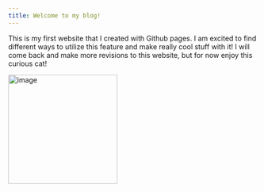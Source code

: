 ```yaml
---
title: Welcome to my blog!
---
```

This is my first website that I created with Github pages. I am excited to find different ways to utilize this feature and make really cool stuff with it! I will come back and make more 
revisions to this website, but for now enjoy this curious cat!

<img width="220" height="220" alt="image" src="https://github.com/user-attachments/assets/ac230b1b-b76e-48d1-9913-e94f09587fdf" />
